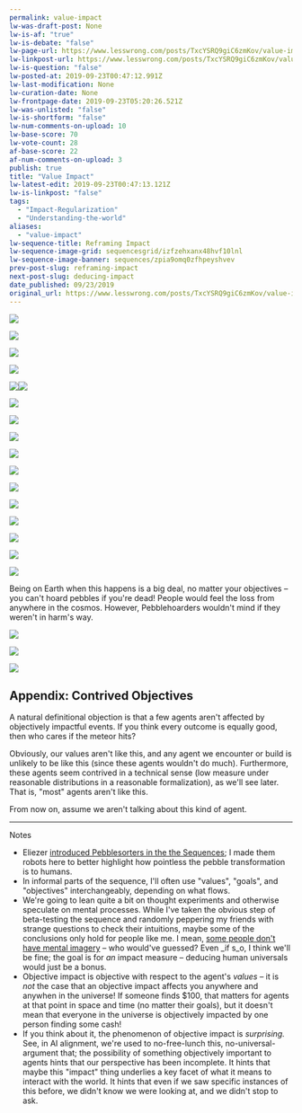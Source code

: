 ```yaml
---
permalink: value-impact
lw-was-draft-post: None
lw-is-af: "true"
lw-is-debate: "false"
lw-page-url: https://www.lesswrong.com/posts/TxcYSRQ9giC6zmKov/value-impact
lw-linkpost-url: https://www.lesswrong.com/posts/TxcYSRQ9giC6zmKov/value-impact
lw-is-question: "false"
lw-posted-at: 2019-09-23T00:47:12.991Z
lw-last-modification: None
lw-curation-date: None
lw-frontpage-date: 2019-09-23T05:20:26.521Z
lw-was-unlisted: "false"
lw-is-shortform: "false"
lw-num-comments-on-upload: 10
lw-base-score: 70
lw-vote-count: 28
af-base-score: 22
af-num-comments-on-upload: 3
publish: true
title: "Value Impact"
lw-latest-edit: 2019-09-23T00:47:13.121Z
lw-is-linkpost: "false"
tags: 
  - "Impact-Regularization"
  - "Understanding-the-world"
aliases: 
  - "value-impact"
lw-sequence-title: Reframing Impact
lw-sequence-image-grid: sequencesgrid/izfzehxanx48hvf10lnl
lw-sequence-image-banner: sequences/zpia9omq0zfhpeyshvev
prev-post-slug: reframing-impact
next-post-slug: deducing-impact
date_published: 09/23/2019
original_url: https://www.lesswrong.com/posts/TxcYSRQ9giC6zmKov/value-impact
---
```

![](https://i.imgur.com/lG9je1g.png)

![](https://i.imgur.com/1hJa51n.png)

  

![](https://i.imgur.com/geDXLLG.png)

  
  

![](https://i.imgur.com/zMxBlb0.png)

![](https://i.imgur.com/tupgltr.png )![](https://i.imgur.com/kNG5for.png)

![](https://i.imgur.com/BtzHnUq.png)

![](https://i.imgur.com/jaHW2pp.png )

![](https://i.imgur.com/MmtIR5e.png)

![](https://i.imgur.com/S1KiiUj.png)

![](https://i.imgur.com/9ZqUDO6.png)

![](https://i.imgur.com/TT61fRC.png)

![](https://i.imgur.com/JGA0KAj.png)

![](https://i.imgur.com/ZBG9SXA.png )

![](https://i.imgur.com/IhjRIpN.png )

![](https://i.imgur.com/lsJLMDk.png )

![](https://i.imgur.com/OBmQUKm.png)

Being on Earth when this happens is a big deal, no matter your objectives – you can't hoard pebbles if you're dead! People would feel the loss from anywhere in the cosmos. However, Pebblehoarders wouldn't mind if they weren't in harm's way.

![](https://i.imgur.com/zKM6Bt9.png)

![](https://i.imgur.com/ZOAeuoe.png)

![](https://i.imgur.com/fzLD7kQ.png)

## Appendix: Contrived Objectives

A natural definitional objection is that a few agents aren't affected by objectively impactful events. If you think every outcome is equally good, then who cares if the meteor hits?

Obviously, our values aren't like this, and any agent we encounter or build is unlikely to be like this (since these agents wouldn't do much). Furthermore, these agents seem contrived in a technical sense (low measure under reasonable distributions in a reasonable formalization), as we'll see later. That is, "most" agents aren't like this.

From now on, assume we aren't talking about this kind of agent.

<hr/>


Notes
*   Eliezer [introduced Pebblesorters in the the Sequences](https://www.readthesequences.com/Sorting-Pebbles-Into-Correct-Heaps); I made them robots here to better highlight how pointless the pebble transformation is to humans.
*   In informal parts of the sequence, I'll often use "values", "goals", and "objectives" interchangeably, depending on what flows.
*   We're going to lean quite a bit on thought experiments and otherwise speculate on mental processes. While I've taken the obvious step of beta-testing the sequence and randomly peppering my friends with strange questions to check their intuitions, maybe some of the conclusions only hold for people like me. I mean, [some people don't have mental imagery](https://www.lesswrong.com/posts/baTWMegR42PAsH9qJ/generalizing-from-one-example) – who would've guessed? Even _if s_o, I think we'll be fine; the goal is for _an_ impact measure – deducing human universals would just be a bonus.
*   Objective impact is objective with respect to the agent's _values_ – it is _not_ the case that an objective impact affects you anywhere and anywhen in the universe! If someone finds \$100, that matters for agents at that point in space and time (no matter their goals), but it doesn't mean that everyone in the universe is objectively impacted by one person finding some cash!
*   If you think about it, the phenomenon of objective impact is _surprising._ See, in AI alignment, we're used to no-free-lunch this, no-universal-argument that; the possibility of something objectively important to agents hints that our perspective has been incomplete. It hints that maybe this "impact" thing underlies a key facet of what it means to interact with the world. It hints that even if we saw specific instances of this before, we didn't know we were looking at, and we didn't stop to ask.